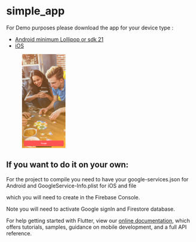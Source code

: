 # simple_app

For Demo purposes
please download the app for your device type :



- [Android minimum Lollipop or sdk 21](https://github.com/gondaimgano/simple_app/tree/master/TwiggleLatest/app-release.apk)
- [iOS](https://github.com/gondaimgano/simple_app/tree/master/TwiggleLatest/Runner.ipa)

<img src="homePage.png" width="200px" height="250px" style="object-fit:contain"/>

## If you want to do it on your own:

For the project to compile you need to have your google-services.json for Android and GoogleService-Info.plist for iOS and file

which you will need to create in the Firebase Console.

Note you will need to activate Google signIn and Firestore database.


For help getting started with Flutter, view our
[online documentation](https://flutter.dev/docs), which offers tutorials,
samples, guidance on mobile development, and a full API reference.
